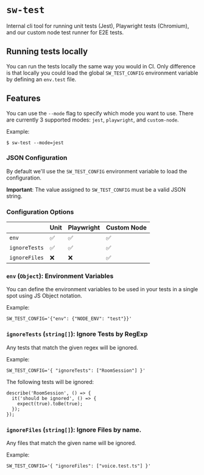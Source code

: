 # `sw-test`

Internal cli tool for running unit tests (Jest), Playwright tests (Chromium), and our custom node test runner for E2E tests.

## Running tests locally
You can run the tests locally the same way you would in CI. Only difference is that locally you could load the global `SW_TEST_CONFIG` environment variable by defining an `env.test` file.

## Features

You can use the `--mode` flag to specify which mode you want to use. There are currently 3 supported modes: `jest`, `playwright`, and `custom-node`.

Example:
```
$ sw-test --mode=jest
```

### JSON Configuration
By default we'll use the `SW_TEST_CONFIG` environment variable to load the configuration.

**Important**: The value assigned to `SW_TEST_CONFIG` must be a valid JSON string.

### Configuration Options

|               | Unit | Playwright | Custom Node |
| ------------- | ------------- | ------------- | ------------- |
| `env`  | :white_check_mark:  | :white_check_mark:  | :white_check_mark:  |
| `ignoreTests` | :white_check_mark:  | :white_check_mark:  | :white_check_mark:  |
| `ignoreFiles`  | :x:  | :x:  | :white_check_mark:  |

### `env` (`Object`): Environment Variables
You can define the environment variables to be used in your tests in a single spot using JS Object notation.

Example:

```
SW_TEST_CONFIG='{"env": {"NODE_ENV": "test"}}'
```

### `ignoreTests` (`string[]`): Ignore Tests by RegExp
Any tests that match the given regex will be ignored.

Example:

```
SW_TEST_CONFIG='{ "ignoreTests": ["RoomSession"] }'
```

The following tests will be ignored:

```
describe('RoomSession', () => {
  it('should be ignored', () => {
    expect(true).toBe(true);
  });
});
```

### `ignoreFiles` (`string[]`): Ignore Files by name.
Any files that match the given name will be ignored.

Example:
```
SW_TEST_CONFIG='{ "ignoreFiles": ["voice.test.ts"] }'
```
